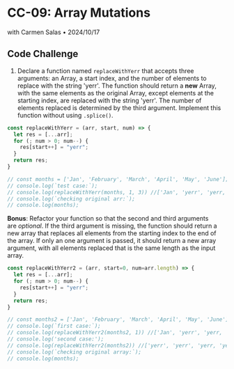 # CC-09: Array Mutations
with Carmen Salas • 2024/10/17

## Code Challenge
1. Declare a function named `replaceWithYerr` that accepts three arguments: an Array, a start index, and the number of elements to replace with the string 'yerr'. The function should return a **new** Array, with the same elements as the original Array, except elements at the starting index, are replaced with the string 'yerr'. The number of elements replaced is determined by the third argument. Implement this function without using `.splice()`.
```js
const replaceWithYerr = (arr, start, num) => {
  let res = [...arr];
  for (; num > 0; num--) {
    res[start++] = "yerr";
  }
  return res;
}

// const months = ['Jan', 'February', 'March', 'April', 'May', 'June'];    
// console.log(`test case:`);
// console.log(replaceWithYerr(months, 1, 3)) //['Jan', 'yerr', 'yerr, 'yerr', 'May', 'June']k
// console.log(`checking original arr:`);
// console.log(months);
```

**Bonus**: Refactor your function so that the second and third arguments are *optional*. If the third argument is missing, the function should return a new array that replaces all elements from the starting index to the end of the array. If only an one argument is passed, it should return a new array argument, with all elements replaced that is the same length as the input array.
```js
const replaceWithYerr2 = (arr, start=0, num=arr.length) => {
  let res = [...arr];
  for (; num > 0; num--) {
    res[start++] = "yerr";
  }
  return res;
}

// const months2 = ['Jan', 'February', 'March', 'April', 'May', 'June'];
// console.log(`first case:`);
// console.log(replaceWithYerr2(months2, 1)) //['Jan', 'yerr', 'yerr, 'yerr', 'yerr', 'yerr']
// console.log('second case:');
// console.log(replaceWithYerr2(months2)) //['yerr', 'yerr', 'yerr, 'yerr', 'yerr', 'yerr']
// console.log(`checking original array:`);
// console.log(months);